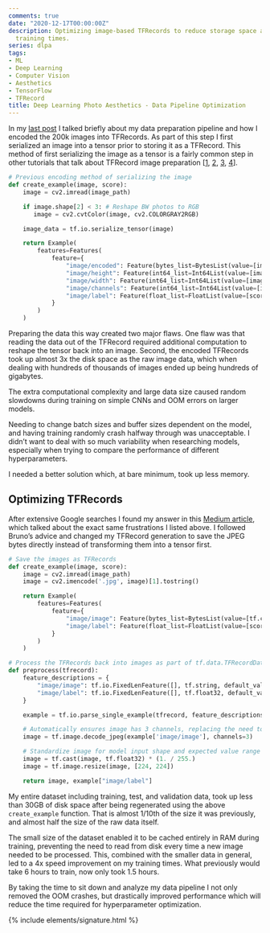 ```yaml
---
comments: true
date: "2020-12-17T00:00:00Z"
description: Optimizing image-based TFRecords to reduce storage space and improve
  training times.
series: dlpa
tags:
- ML
- Deep Learning
- Computer Vision
- Aesthetics
- TensorFlow
- TFRecord
title: Deep Learning Photo Aesthetics - Data Pipeline Optimization
---
```


In my [last post](https://mattstruble.com/blog/dlpa-data-preprocessing) I talked briefly about my data preparation pipeline and how I encoded the 200k images into TFRecords. As part of this step I first serialized an image into a tensor prior to storing it as a TFRecord. This method of first serializing the image as a tensor is a fairly common step in other tutorials that talk about TFRecord image preparation
[[1](https://towardsdatascience.com/working-with-tfrecords-and-tf-train-example-36d111b3ff4d), [2](https://medium.com/swlh/using-tfrecords-to-train-a-cnn-on-mnist-aec141d65e3d), [3](https://medium.com/ai-in-plain-english/a-quick-and-simple-guide-to-tfrecord-c421337a6562), [4](https://www.kaggle.com/ryanholbrook/tfrecords-basics)].

```python
# Previous encoding method of serializing the image
def create_example(image, score):
    image = cv2.imread(image_path)

    if image.shape[2] < 3: # Reshape BW photos to RGB
       image = cv2.cvtColor(image, cv2.COLORGRAY2RGB)

    image_data = tf.io.serialize_tensor(image)

    return Example(
        features=Features(
            feature={
                "image/encoded": Feature(bytes_list=BytesList(value=[image_data.numpy()])),
                "image/height": Feature(int64_list=Int64List(value=[image.shape[0]])),
                "image/width": Feature(int64_list=Int64List(value=[image.shape[1]])),
                "image/channels": Feature(int64_list=Int64List(value=[image.shape[2]])),
                "image/label": Feature(float_list=FloatList(value=[score]))
            }
        )
    )
```

Preparing the data this way created two major flaws. One flaw was that reading the data out of the TFRecord required additional computation to reshape the tensor back into an image. Second, the encoded TFRecords took up almost 3x the disk space as the raw image data, which when dealing with hundreds of thousands of images ended up being hundreds of gigabytes.

The extra computational complexity and large data size caused random slowdowns during training on simple CNNs and OOM errors on larger models.

Needing to change batch sizes and buffer sizes dependent on the model, and having training randomly crash halfway through was unacceptable. I didn’t want to deal with so much variability when researching models, especially when trying to compare the performance of different hyperparameters.

I needed a better solution which, at bare minimum, took up less memory.

## Optimizing TFRecords

After extensive Google searches I found my answer in this [Medium article](https://medium.com/coinmonks/storage-efficient-tfrecord-for-images-6dc322b81db4), which talked about the exact same frustrations I listed above. I followed Bruno’s advice and changed my TFRecord generation to save the JPEG bytes directly instead of transforming them into a tensor first.

```python
# Save the images as TFRecords
def create_example(image, score):
    image = cv2.imread(image_path)
    image = cv2.imencode('.jpg', image)[1].tostring()

    return Example(
        features=Features(
            feature={
                "image/image": Feature(bytes_list=BytesList(value=[tf.compat.as_bytes(image)])),
                "image/label": Feature(float_list=FloatList(value=[score]))
            }
        )
    )

# Process the TFRecords back into images as part of tf.data.TFRecordDataset().map(preprocess) pipeline
def preprocess(tfrecord):
    feature_descriptions = {
        "image/image": tf.io.FixedLenFeature([], tf.string, default_value=""),
        "image/label": tf.io.FixedLenFeature([], tf.float32, default_value=-1.)
    }

    example = tf.io.parse_single_example(tfrecord, feature_descriptions)

    # Automatically ensures image has 3 channels, replacing the need to manually convert B&W to RGB
    image = tf.image.decode_jpeg(example['image/image'], channels=3)

    # Standardize image for model input shape and expected value range of 0-1.
    image = tf.cast(image, tf.float32) * (1. / 255.)
    image = tf.image.resize(image, [224, 224])

    return image, example["image/label"]
```

My entire dataset including training, test, and validation data, took up less than 30GB of disk space after being regenerated using the above `create_example` function. That is almost 1/10th of the size it was previously, and almost half the size of the raw data itself.

The small size of the dataset enabled it to be cached entirely in RAM during training, preventing the need to read from disk every time a new image needed to be processed. This, combined with the smaller data in general, led to a 4x speed improvement on my training times. What previously would take 6 hours to train, now only took 1.5 hours.

By taking the time to sit down and analyze my data pipeline I not only removed the OOM crashes, but drastically improved performance which will reduce the time required for hyperparameter optimization.

{% include elements/signature.html %}
